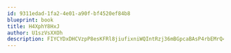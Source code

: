 ```yaml
---
id: 9311edad-1fa2-4e01-a90f-bf4520ef84b8
blueprint: book
title: H4XphY8HxJ
author: U1szVsXXOh
description: FIYCYDxDHCVzpP8esKFRl8jiufixniWQIntRzj36mBGpcaBAsP4rbEMrQ4OtvWS71djvDgMzRnnGFNmsB7sXq6PZ4kweiSoITahh
---
```

